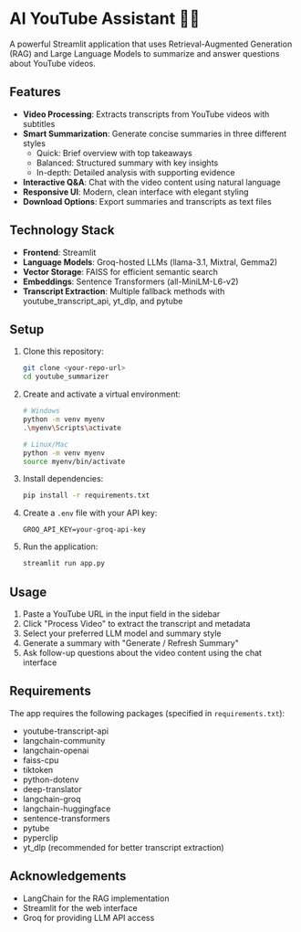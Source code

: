 # AI YouTube Assistant 🎥🤖

A powerful Streamlit application that uses Retrieval-Augmented Generation (RAG) and Large Language Models to summarize and answer questions about YouTube videos.

## Features

- **Video Processing**: Extracts transcripts from YouTube videos with subtitles
- **Smart Summarization**: Generate concise summaries in three different styles
  - Quick: Brief overview with top takeaways
  - Balanced: Structured summary with key insights
  - In-depth: Detailed analysis with supporting evidence
- **Interactive Q&A**: Chat with the video content using natural language
- **Responsive UI**: Modern, clean interface with elegant styling
- **Download Options**: Export summaries and transcripts as text files

## Technology Stack

- **Frontend**: Streamlit
- **Language Models**: Groq-hosted LLMs (llama-3.1, Mixtral, Gemma2)
- **Vector Storage**: FAISS for efficient semantic search
- **Embeddings**: Sentence Transformers (all-MiniLM-L6-v2)
- **Transcript Extraction**: Multiple fallback methods with youtube_transcript_api, yt_dlp, and pytube

## Setup

1. Clone this repository:
   ```bash
   git clone <your-repo-url>
   cd youtube_summarizer
   ```

2. Create and activate a virtual environment:
   ```bash
   # Windows
   python -m venv myenv
   .\myenv\Scripts\activate

   # Linux/Mac
   python -m venv myenv
   source myenv/bin/activate
   ```

3. Install dependencies:
   ```bash
   pip install -r requirements.txt
   ```

4. Create a `.env` file with your API key:
   ```
   GROQ_API_KEY=your-groq-api-key
   ```

5. Run the application:
   ```bash
   streamlit run app.py
   ```

## Usage

1. Paste a YouTube URL in the input field in the sidebar
2. Click "Process Video" to extract the transcript and metadata
3. Select your preferred LLM model and summary style
4. Generate a summary with "Generate / Refresh Summary"
5. Ask follow-up questions about the video content using the chat interface

## Requirements

The app requires the following packages (specified in `requirements.txt`):
- youtube-transcript-api
- langchain-community
- langchain-openai
- faiss-cpu
- tiktoken
- python-dotenv
- deep-translator
- langchain-groq
- langchain-huggingface
- sentence-transformers
- pytube
- pyperclip
- yt_dlp (recommended for better transcript extraction)

## Acknowledgements

- LangChain for the RAG implementation
- Streamlit for the web interface
- Groq for providing LLM API access